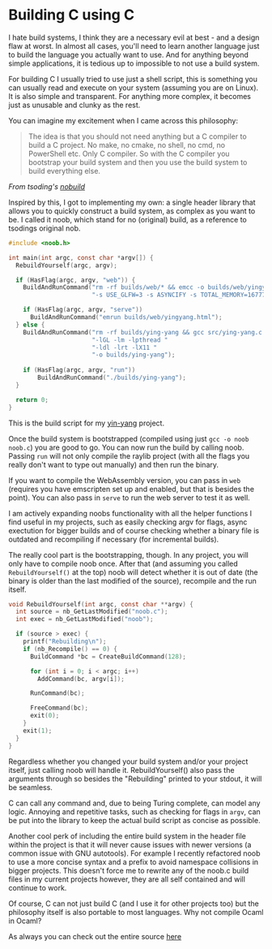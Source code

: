 # Building C using C

I hate build systems, I think they are a necessary evil at best - and a design flaw at worst. In almost all cases, you'll need to learn another language just to build the language you actually want to use. And for anything beyond simple applications, it is tedious up to impossible to not use a build system. 

For building C I usually tried to use just a shell script, this is something you can usually read and execute on your system (assuming you are on Linux). It is also simple and transparent. For anything more complex, it becomes just as unusable and clunky as the rest.

You can imagine my excitement when I came across this philosophy:

> The idea is that you should not need anything but a C compiler to build a C project. No make, no cmake, no shell, no cmd, no PowerShell etc. Only C compiler. So with the C compiler you bootstrap your build system and then you use the build system to build everything else.

*From tsoding's [nobuild](https://github.com/tsoding/nobuild)*

Inspired by this, I got to implementing my own: a single header library that allows you to quickly construct a build system, as complex as you want to be. 
I called it noob, which stand for no (original) build, as a reference to tsodings original nob.

```C
#include <noob.h>

int main(int argc, const char *argv[]) {
  RebuildYourself(argc, argv);

  if (HasFlag(argc, argv, "web")) {
    BuildAndRunCommand("rm -rf builds/web/* && emcc -o builds/web/yingyang.html src/ying-yang.c -Iraylib/src -Lraylib/src -lraylib "
                       "-s USE_GLFW=3 -s ASYNCIFY -s TOTAL_MEMORY=16777216 -DPLATFORM_WEB -DSUPPORT_TRACELOG=0 --shell-file src/shell.html");

    if (HasFlag(argc, argv, "serve"))
      BuildAndRunCommand("emrun builds/web/yingyang.html");
  } else {
    BuildAndRunCommand("rm -rf builds/ying-yang && gcc src/ying-yang.c -Iinclude -lraylib "
                       "-lGL -lm -lpthread "
                       "-ldl -lrt -lX11 "
                       "-o builds/ying-yang");
    
    if (HasFlag(argc, argv, "run"))
	    BuildAndRunCommand("./builds/ying-yang");
  }

  return 0;
}
```

This is the build script for my [yin-yang](https://blog.julianlimburg.zip/Raylib,%20C,%20Physics%20and%20WebAssembly.html) project.

Once the build system is bootstrapped (compiled using just `gcc -o noob noob.c`) you are good to go. You can now run the build by calling noob. Passing `run` will not only compile the raylib project (with all the flags you really don't want to type out manually) and then run the binary.

If you want to compile the WebAssembly version, you can pass in `web` (requires you have emscripten set up and enabled, but that is besides the point). You can also pass in `serve` to run the web server to test it as well.

I am actively expanding noobs functionality with all the helper functions I find useful in my projects, such as easily checking argv for flags, async exectution for bigger builds and of course checking whether a binary file is outdated and recompiling if necessary (for incremental builds). 

The really cool part is the bootstrapping, though. In any project, you will only have to compile noob once. After that (and assuming you called `RebuildYourself()` at the top) noob will detect whether it is out of date (the binary is older than the last modified of the source), recompile and the run itself.

```C
void RebuildYourself(int argc, const char **argv) {
  int source = nb_GetLastModified("noob.c");
  int exec = nb_GetLastModified("noob");

  if (source > exec) {
    printf("Rebuilding\n");
    if (nb_Recompile() == 0) {
      BuildCommand *bc = CreateBuildCommand(128);

      for (int i = 0; i < argc; i++)
        AddCommand(bc, argv[i]);

      RunCommand(bc);

      FreeCommand(bc);
      exit(0);
    }
    exit(1);
  }
}
```

Regardless whether you changed your build system and/or your project itself, just calling noob will handle it. RebuildYourself() also pass the arguments through so besides the "Rebuilding" printed to your stdout, it will be seamless.

C can call any command and, due to being Turing complete, can model any logic. Annoying and repetitive tasks, such as checking for flags in `argv`, can be put into the library to keep the actual build script as concise as possible. 

Another cool perk of including the entire build system in the header file within the project is that it will never cause issues with newer versions (a common issue with GNU autotools). For example I recently refactored noob to use a more concise syntax and a prefix to avoid namespace collisions in bigger projects. This doesn't force me to rewrite any of the noob.c build files in my current projects however, they are all self contained and will continue to work. 

Of course, C can not just build C (and I use it for other projects too) but the philosophy itself is also portable to most languages. Why not compile Ocaml in Ocaml?

As always you can check out the entire source [here](https://github.com/nailuj05/noob)
